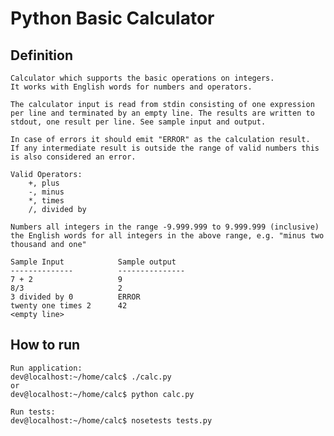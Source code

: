 # Python Basic Calculator


## Definition

	Calculator which supports the basic operations on integers. 
	It works with English words for numbers and operators.

	The calculator input is read from stdin consisting of one expression 
	per line and terminated by an empty line. The results are written to 
	stdout, one result per line. See sample input and output.

	In case of errors it should emit "ERROR" as the calculation result. 
	If any intermediate result is outside the range of valid numbers this 
	is also considered an error.

	Valid Operators:
		+, plus
		-, minus
		*, times
		/, divided by

	Numbers all integers in the range -9.999.999 to 9.999.999 (inclusive) 
	the English words for all integers in the above range, e.g. "minus two thousand and one"

	Sample Input            Sample output
	--------------          ---------------
	7 + 2                   9
	8/3                     2
	3 divided by 0          ERROR
	twenty one times 2      42
	<empty line>

## How to run
	
	Run application:
	dev@localhost:~/home/calc$ ./calc.py
	or
	dev@localhost:~/home/calc$ python calc.py

	Run tests:
	dev@localhost:~/home/calc$ nosetests tests.py
	
